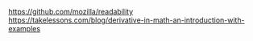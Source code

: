 https://github.com/mozilla/readability https://takelessons.com/blog/derivative-in-math-an-introduction-with-examples

